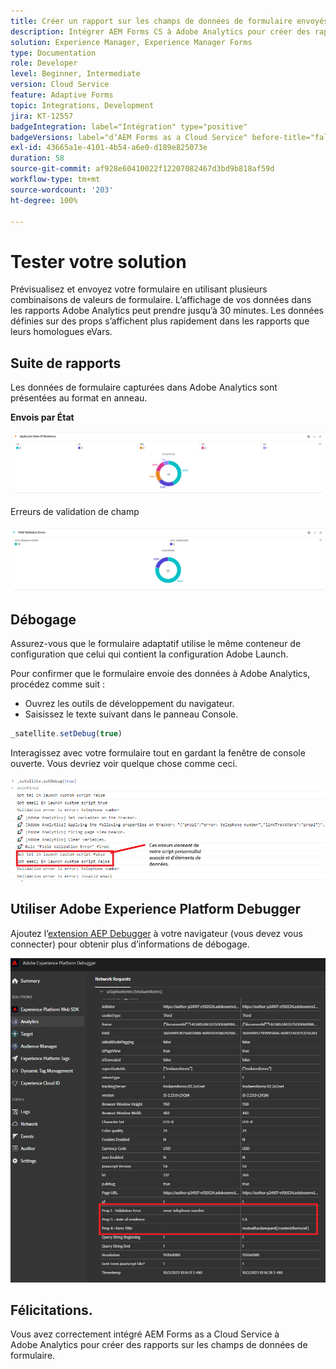 ```yaml
---
title: Créer un rapport sur les champs de données de formulaire envoyés à l’aide d’Adobe Analytics
description: Intégrer AEM Forms CS à Adobe Analytics pour créer des rapports sur les champs de données de formulaire
solution: Experience Manager, Experience Manager Forms
type: Documentation
role: Developer
level: Beginner, Intermediate
version: Cloud Service
feature: Adaptive Forms
topic: Integrations, Development
jira: KT-12557
badgeIntegration: label="Intégration" type="positive"
badgeVersions: label="dʼAEM Forms as a Cloud Service" before-title="false"
exl-id: 43665a1e-4101-4b54-a6e0-d189e825073e
duration: 58
source-git-commit: af928e60410022f12207082467d3bd9b818af59d
workflow-type: tm+mt
source-wordcount: '203'
ht-degree: 100%

---
```


# Tester votre solution

Prévisualisez et envoyez votre formulaire en utilisant plusieurs combinaisons de valeurs de formulaire. L’affichage de vos données dans les rapports Adobe Analytics peut prendre jusqu’à 30 minutes. Les données définies sur des props s’affichent plus rapidement dans les rapports que leurs homologues eVars.

## Suite de rapports

Les données de formulaire capturées dans Adobe Analytics sont présentées au format en anneau.

**Envois par État**

![applicantsbystate](assets/donut.png)

Erreurs de validation de champ

![field-validation-error](assets/donut-field-validation.png)

## Débogage

Assurez-vous que le formulaire adaptatif utilise le même conteneur de configuration que celui qui contient la configuration Adobe Launch.

Pour confirmer que le formulaire envoie des données à Adobe Analytics, procédez comme suit :

* Ouvrez les outils de développement du navigateur.
* Saisissez le texte suivant dans le panneau Console.

```javascript
_satellite.setDebug(true)
```

Interagissez avec votre formulaire tout en gardant la fenêtre de console ouverte. Vous devriez voir quelque chose comme ceci.

![console-debug](assets/debug.png)

## Utiliser Adobe Experience Platform Debugger

Ajoutez l’[extension AEP Debugger](https://experienceleague.adobe.com/docs/experience-platform/debugger/home.html?lang=fr) à votre navigateur (vous devez vous connecter) pour obtenir plus d’informations de débogage.

![platform-debugger](assets/platform-debugger.png)

## Félicitations.

Vous avez correctement intégré AEM Forms as a Cloud Service à Adobe Analytics pour créer des rapports sur les champs de données de formulaire.
